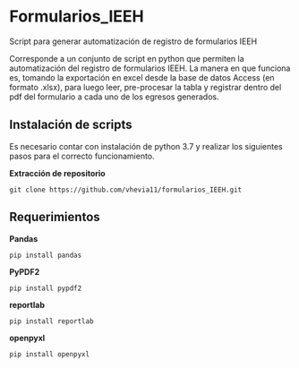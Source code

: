 # Formularios_IEEH
Script para generar automatización de registro de formularios IEEH

Corresponde a un conjunto de script en python que permiten la automatización del registro de formularios IEEH. La manera en que funciona es, tomando la exportación en excel desde la base de datos Access (en formato .xlsx), para luego leer, pre-procesar la tabla y registrar dentro del pdf del formulario a cada uno de los egresos generados.

## Instalación de scripts

Es necesario contar con instalación de python 3.7 y realizar los siguientes pasos para el correcto funcionamiento.

**Extracción de repositorio**

```
git clone https://github.com/vhevia11/formularios_IEEH.git
```

## Requerimientos

**Pandas**
```
pip install pandas
```

**PyPDF2**

```
pip install pypdf2
```

**reportlab**

```
pip install reportlab
```

**openpyxl**

```
pip install openpyxl
```
